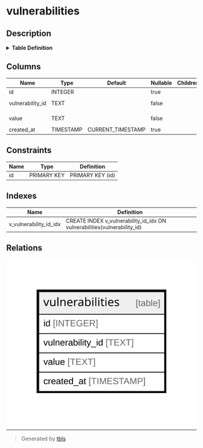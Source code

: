 # vulnerabilities

## Description

<details>
<summary><strong>Table Definition</strong></summary>

```sql
CREATE TABLE vulnerabilities (
        id INTEGER PRIMARY KEY AUTOINCREMENT,
        vulnerability_id TEXT NOT NULL,
        value TEXT NOT NULL,
        created_at TIMESTAMP DEFAULT CURRENT_TIMESTAMP
    )
```

</details>

## Columns

| Name | Type | Default | Nullable | Children | Parents | Comment |
| ---- | ---- | ------- | -------- | -------- | ------- | ------- |
| id | INTEGER |  | true |  |  |  |
| vulnerability_id | TEXT |  | false |  |  | Vulnerability ID |
| value | TEXT |  | false |  |  | Vulnerability data |
| created_at | TIMESTAMP | CURRENT_TIMESTAMP | true |  |  |  |

## Constraints

| Name | Type | Definition |
| ---- | ---- | ---------- |
| id | PRIMARY KEY | PRIMARY KEY (id) |

## Indexes

| Name | Definition |
| ---- | ---------- |
| v_vulnerability_id_idx | CREATE INDEX v_vulnerability_id_idx ON vulnerabilities(vulnerability_id) |

## Relations

![er](vulnerabilities.svg)

---

> Generated by [tbls](https://github.com/k1LoW/tbls)
